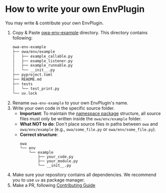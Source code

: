 # How to write your own EnvPlugin

You may write & contribute your own EnvPlugin.

1. Copy & Paste [owa-env-example](https://github.com/open-world-agents/open-world-agents/tree/main/projects/owa-env-example) directory. This directory contains following:
    ```sh
    owa-env-example
    ├── owa/env/example
    │   ├── example_callable.py
    │   ├── example_listener.py
    │   ├── example_runnable.py
    │   └── __init__.py
    ├── pyproject.toml
    ├── README.md
    ├── tests
    │   └── test_print.py
    └── uv.lock
    ```
2. Rename `owa-env-example` to your own EnvPlugin's name.
3. Write your own code in the specific source folder.
    - **Important**: To maintain the [namespace package](https://packaging.python.org/en/latest/guides/packaging-namespace-packages/) structure, all source files must only be written inside the `owa/env/example` folder.
    - **What NOT to do**: Don't place source files in paths between `owa` and `owa/env/example` (e.g., `owa/some_file.py` or `owa/env/some_file.py`).
    - **Correct structure**:
        ```
        owa
        └── env
            └── example
                ├── your_code.py
                ├── your_module.py
                └── __init__.py
        ```
4. Make sure your repository contains all dependencies. We recommend you to use `uv` as package manager.
5. Make a PR, following [Contributing Guide](../contributing.md)




